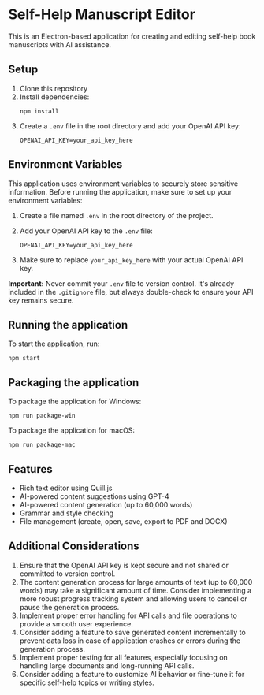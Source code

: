 # Self-Help Manuscript Editor

This is an Electron-based application for creating and editing self-help book manuscripts with AI assistance.

## Setup

1. Clone this repository
2. Install dependencies:
   ```
   npm install
   ```
3. Create a `.env` file in the root directory and add your OpenAI API key:
   ```
   OPENAI_API_KEY=your_api_key_here
   ```

## Environment Variables

This application uses environment variables to securely store sensitive information. Before running the application, make sure to set up your environment variables:

1. Create a file named `.env` in the root directory of the project.
2. Add your OpenAI API key to the `.env` file:

   ```
   OPENAI_API_KEY=your_api_key_here
   ```

3. Make sure to replace `your_api_key_here` with your actual OpenAI API key.

**Important:** Never commit your `.env` file to version control. It's already included in the `.gitignore` file, but always double-check to ensure your API key remains secure.

## Running the application

To start the application, run:

```
npm start
```

## Packaging the application

To package the application for Windows:

```
npm run package-win
```

To package the application for macOS:

```
npm run package-mac
```

## Features

- Rich text editor using Quill.js
- AI-powered content suggestions using GPT-4
- AI-powered content generation (up to 60,000 words)
- Grammar and style checking
- File management (create, open, save, export to PDF and DOCX)

## Additional Considerations

1. Ensure that the OpenAI API key is kept secure and not shared or committed to version control.
2. The content generation process for large amounts of text (up to 60,000 words) may take a significant amount of time. Consider implementing a more robust progress tracking system and allowing users to cancel or pause the generation process.
3. Implement proper error handling for API calls and file operations to provide a smooth user experience.
4. Consider adding a feature to save generated content incrementally to prevent data loss in case of application crashes or errors during the generation process.
5. Implement proper testing for all features, especially focusing on handling large documents and long-running API calls.
6. Consider adding a feature to customize AI behavior or fine-tune it for specific self-help topics or writing styles.